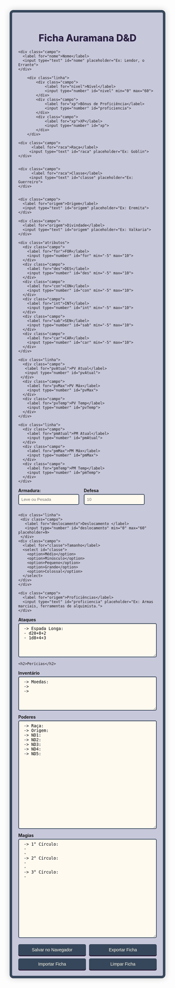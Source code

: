 <!DOCTYPE html>
<html lang="pt-BR">
<head>
  <meta charset="UTF-8">
  <title>Ficha de Personagem - T20</title>
  <link href="https://fonts.googleapis.com/css2?family=MedievalSharp&display=swap" rel="stylesheet">
  <style>
        :root {
            --cor-primaria: #36475b;
            --cor-secundaria: #2c1d3a;
            --cor-fundo: #c8c8db;
            --cor-texto: #281d3a;
            --cor-destaque: #8e8cbb;
        }

        body {
            background-color: #c3c3e8;
            font-family: 'MedievalSharp', cursive;
            padding: 20px;
            margin: 0;
            color: var(--cor-texto);
        }

    .ficha-container {
      background-color: var(--cor-fundo);
      border: 8px solid var(--cor-primaria);
      border-radius: 12px;
      max-width: 900px;
      margin: auto;
      padding: 20px;
      box-shadow: 0 0 20px rgba(0, 0, 0, 0.2);
    }

    h1, h2 {
      text-align: center;
      color: var(--cor-texto);
      text-shadow: 1px 1px var(--cor-destaque);
    }

    h1 { font-size: 2.2em; margin-bottom: 20px; }
    h2 { font-size: 1.5em; margin: 15px 0; }

    .campo {
      margin-bottom: 12px;
    }

    label {
      font-weight: bold;
      display: block;
      margin-bottom: 3px;
    }

    input, select, textarea, button {
      font-family: 'MedievalSharp', cursive;
      border: 2px solid var(--cor-primaria);
      border-radius: 5px;
      background-color: #fffaf0;
    }

    input, select, textarea {
      width: 100%;
      padding: 8px;
      font-size: 0.95em;
      box-shadow: inset 1px 1px 3px #ccc;
    }

    textarea {
      min-height: 80px;
      resize: vertical;
    }

    .atributos {
      display: grid;
      grid-template-columns: repeat(6, 1fr);
      gap: 12px;
      margin: 15px 0;
    }

    .linha {
      display: flex;
      gap: 15px;
    }

    .linha > * {
      flex: 1;
    }

    .botoes {
      display: grid;
      grid-template-columns: repeat(auto-fit, minmax(150px, 1fr));
      gap: 10px;
      margin-top: 20px;
    }

    button {
      font-size: 1em;
      background-color: var(--cor-primaria);
      color: #fff9e6;
      padding: 8px 15px;
      cursor: pointer;
      box-shadow: 0 3px var(--cor-secundaria);
      transition: all 0.2s;
    }

    button:hover {
      background-color: var(--cor-secundaria);
    }

    button:active {
      transform: translateY(2px);
      box-shadow: 0 1px var(--cor-secundaria);
    }

.pericias {
  display: grid;
  grid-template-columns: repeat(3, minmax(0, 1fr)); /* Força 3 colunas */
  gap: 15px;
  width: 100%;
  overflow: hidden; /* Evita problemas de overflow */
}

.pericia {
  min-width: 0; /* Corrige problemas de flexibilidade */
  break-inside: avoid; /* Evita quebras indesejadas */
  page-break-inside: avoid; /* Para compatibilidade */
}


    .pericia {
      font-size: 0.85em;
      margin-bottom: 6px;
    }
    
    .pericia label {
      font-size: 0.9em;
    }
    
    .pericia input,
    .pericia select {
      padding: 5px;
      font-size: 0.85em;
    }

    .defesa {
         font-size: 1.0em;
         margin: 10px 0;
    }

    #uploadFicha {
      display: none;
    }

    @media (max-width: 768px) {
      .atributos, .pericias {
        grid-template-columns: repeat(3, 1fr);
      }
      
      .linha {
        flex-direction: column;
        gap: 10px;
      }
    }
  </style>
</head>
<body>
  <div class="ficha-container">
    <h1>Ficha Auramana D&D</h1>

    <div class="campo">
      <label for="nome">Nome</label>
      <input type="text" id="nome" placeholder="Ex: Lendor, o Errante">
    </div>

        <div class="linha">
            <div class="campo">
                <label for="nivel">Nível</label>
                <input type="number" id="nivel" min="0" max="60">
            </div>
            <div class="campo">
                <label for="xp">Bônus de Proficiência</label>
                <input type="number" id="proficiencia">
            </div>            
            <div class="campo">
                <label for="xp">XP</label>
                <input type="number" id="xp">
            </div>
        </div>

    <div class="campo">
          <label for="raca">Raça</label>
         <input type="text" id="raca" placeholder="Ex: Goblin">
    </div>
    

    <div class="campo">
          <label for="raca">Classe</label>
         <input type="text" id="classe" placeholder="Ex: Guerreiro">
    </div>


    <div class="campo">
      <label for="origem">Origem</label>
      <input type="text" id="origem" placeholder="Ex: Eremita">
    </div>
    
    <div class="campo">
      <label for="origem">Divindade</label>
      <input type="text" id="origem" placeholder="Ex: Valkaria">
    </div>
    
    <div class="atributos">
      <div class="campo">
        <label for="for">FOR</label>
        <input type="number" id="for" min="-5" max="10">
      </div>
      <div class="campo">
        <label for="des">DES</label>
        <input type="number" id="des" min="-5" max="10">
      </div>
      <div class="campo">
        <label for="con">CON</label>
        <input type="number" id="con" min="-5" max="10">
      </div>
      <div class="campo">
        <label for="int">INT</label>
        <input type="number" id="int" min="-5" max="10">
      </div>
      <div class="campo">
        <label for="sab">SEN</label>
        <input type="number" id="sab" min="-5" max="10">
      </div>
      <div class="campo">
        <label for="car">CAR</label>
        <input type="number" id="car" min="-5" max="10">
      </div>
    </div>

    <div class="linha">
      <div class="campo">
       <label for="pvAtual">PV Atual</label>
       <input type="number" id="pvAtual">
     </div>
      <div class="campo">
        <label for="pvMax">PV Máx</label>
        <input type="number" id="pvMax">
      </div>
      <div class="campo">
        <label for="pvTemp">PV Temp</label>
        <input type="number" id="pvTemp">
      </div>
    </div>

    <div class="linha">
      <div class="campo">
        <label for="pmAtual">PM Atual</label>
        <input type="number" id="pmAtual">
      </div>
      <div class="campo">
        <label for="pmMax">PM Máx</label>
        <input type="number" id="pmMax">          
      </div>
      <div class="campo">
        <label for="pmTemp">PM Temp</label>
        <input type="number" id="pmTemp">          
      </div>
    </div>

  <div class="linha">
  <div class="campo">
      <label for="armadura">Armadura: </label>
      <input type="text" id="armadura" placeholder="Leve ou Pesada">
  </div>

   <div class="campo">
      <label for="armadura">Defesa</label>
      <input type="number" id="defesa" placeholder=10>
    </div>
  </div>

    <div class="linha">
     <div class="campo">
       <label for="deslocamento">Deslocamento </label>
       <input type="number" id="deslocamento" min="0" max="60" placeholder=9>
     </div>
    <div class="campo">
      <label for="classe">Tamanho</label>
      <select id="classe">
        <option>Médio</option>
        <option>Minúsculo</option>
        <option>Pequeno</option>
        <option>Grande</option>
        <option>Colossal</option>
      </select>
    </div>
    </div>

    <div class="campo">
      <label for="origem">Proficiências</label>
      <input type="text" id="proficiencia" placeholder="Ex: Armas marciais, ferramentas de alquimista.">
    </div>

<div class="campo">
  <label for="ataques">Ataques</label>
  <textarea id="ataques" rows="6">
 -> Espada Longa: 
 - d20+8+2
 - 1d8+4+3
</textarea>
</div>

    <h2>Perícias</h2>
    
 <div class="pericias" id="pericias-container">
</div>

<script>
  const pericias = [
    { nome: "Acrobacia", atributo: "des" },
    { nome: "Arcanismo", atributo: "car" },
    { nome: "Atletismo", atributo: "for" },
    { nome: "Atuação", atributo: "car" },
    { nome: "Enganação", atributo: "car" },
    { nome: "Furtividade", atributo: "des" },
    { nome: "História", atributo: "int" },
    { nome: "Iniciativa", atributo: "des" },
    { nome: "Intimidação", atributo: "car" },
    { nome: "Intuição", atributo: "sab" },
    { nome: "Investigação", atributo: "int" },
    { nome: "Ladinagem", atributo: "des" },
    { nome: "Lidar Com Animais", atributo: "car" },
    { nome: "Medicina", atributo: "sab" },
    { nome: "Natureza", atributo: "int" },
    { nome: "Persuasão", atributo: "car" },
    { nome: "Percepção", atributo: "sab" },
    { nome: "Religião", atributo: "int" },
    { nome: "Sobrevivência", atributo: "sab" },
    { nome: "Salva Força", atributo: "for" },
    { nome: "Salva Destreza", atributo: "des" },
    { nome: "Salva Constituição", atributo: "con" },
    { nome: "Salva Inteligência", atributo: "int" },
    { nome: "Salva Sabedoria", atributo: "sen" },
    { nome: "Salva Carisma", atributo: "car" },
    { nome: "Cavalgar", atributo: "des" },
    { nome: "Estratégia", atributo: "int" },
    { nome: "Ofício", atributo: "int" },
    { nome: "Pilotagem", atributo: "des" }

  ];

  // Opções de atributos
  const atributos = [
    { value: "des", text: "DES" },
    { value: "for", text: "FOR" },
    { value: "con", text: "CON" },
    { value: "int", text: "INT" },
    { value: "sab", text: "SEN" },
    { value: "car", text: "CAR" }
  ];

  // Opções de treinamento
  const treinamentos = [
    { value: "0", text: "Destreinado" },
    { value: "1", text: "Treinado" },
    { value: "2", text: "Especialista" }
  ];

  // Função para gerar o HTML de uma perícia
  function criarPericia(pericia) {
    return `
      <div class="pericia">
        <label>${pericia.nome}</label>
        <select class="atributo-pericia">
          ${atributos.map(a => 
            `<option value="${a.value}" ${a.value === pericia.atributo ? 'selected' : ''}>${a.text}</option>`
          ).join('')}
        </select>
        <select class="treinamento-pericia">
          ${treinamentos.map(t => 
            `<option value="${t.value}">${t.text}</option>`
          ).join('')}
        </select>
        <input type="number" class="bonus-pericia" placeholder="Bônus de Perícia">
        <input type="number" class="valor-pericia" readonly>
      </div>
    `;
  }

  // Gerar todas as perícias
  document.getElementById('pericias-container').innerHTML = pericias.map(criarPericia).join('');
</script>

<div class="campo">
  <label for="inventario">Inventário</label>
  <textarea id="inventario" rows="6">
 -> Moedas: 
 -> 
 -> 
</textarea>
</div>


<div class="campo">
  <label for="poderes">Poderes</label>
  <textarea id="poderes" rows="22">
 -> Raça: 
 -> Origem: 
 -> ND1: 
 -> ND2: 
 -> ND3: 
 -> ND4: 
 -> ND5: 
</textarea>
</div>

<div class="campo">
  <label for="magias">Magias</label>
  <textarea id="magias" rows="20">
 -> 1° Círculo: 
 - 
 -
 -> 2° Círculo: 
 - 
 - 
 -> 3° Círculo: 
 - 
</textarea>
</div>

<div class="botoes">
  <button onclick="salvarFicha()">Salvar no Navegador</button>
  <button onclick="baixarFicha()">Exportar Ficha</button>
  <input type="file" id="uploadFicha" accept=".json" onchange="carregarFicha()" style="display:none">
  <button onclick="document.getElementById('uploadFicha').click()">Importar Ficha</button>
    <button onclick="limparFicha()">Limpar Ficha</button>

</div>

  </div>

<script>
function atualizarPericias() {
  const nivel = parseInt(document.getElementById('nivel').value) || 0;
  const atributos = {
    for: parseInt(document.getElementById('for').value) || 0,
    des: parseInt(document.getElementById('des').value) || 0,
    con: parseInt(document.getElementById('con').value) || 0,
    int: parseInt(document.getElementById('int').value) || 0,
    sen: parseInt(document.getElementById('sen').value) || 0,
    car: parseInt(document.getElementById('car').value) || 0
  };

  document.querySelectorAll('.pericia').forEach(div => {
    const atributo = div.querySelector('.atributo-pericia').value;
    const treinamento = parseInt(div.querySelector('.treinamento-pericia').value);
    const bonusProficiencia = parseInt(document.getElementById('proficiencia').value) || 0;
    const bonusAdicional = parseInt(div.querySelector('.bonus-pericia').value) || 0;
    const valor =  atributos[atributo] + (treinamento * bonusProficiencia) + bonusAdicional;
    div.querySelector('.valor-pericia').value = valor;
  });
  
  document.querySelectorAll('.defesa').forEach(div => {
    const atributo = div.querySelector('.atributo-pericia').value;
    const treinamento = parseInt(div.querySelector('.treinamento-pericia').value);
    const bonusProficiencia = parseInt(document.getElementById('proficiencia').value) || 0;
    const bonusAdicional = parseInt(div.querySelector('.bonus-pericia').value) || 0;
    const valor =  atributos[atributo] + (treinamento * bonusProficiencia) + bonusAdicional;
    div.querySelector('.valor-defesa').value = 10 + valor;
  });    
}

['nivel', 'for', 'des', 'con', 'int', 'sen', 'car'].forEach(id => {
  document.getElementById(id).addEventListener('input', atualizarPericias);
});

document.addEventListener('change', e => {
  if (e.target.classList.contains('atributo-pericia') || e.target.classList.contains('treinamento-pericia') || e.target.classList.contains('bonus-pericia')) {
    atualizarPericias();
  }
});

function salvarFicha() {
  const campos = document.querySelectorAll('input, select, textarea');
  campos.forEach(el => localStorage.setItem('ficha-' + el.id, el.value));
  alert("Ficha salva nas memórias do grimório!");
}

function baixarFicha() {
  const campos = document.querySelectorAll('input, select, textarea');
  const ficha = {};
  campos.forEach(el => {
    ficha[el.id] = (el.type === 'checkbox') ? el.checked : el.value;
  });

  const blob = new Blob([JSON.stringify(ficha, null, 2)], { type: 'application/json' });
  const url = URL.createObjectURL(blob);

  const a = document.createElement('a');
  a.href = url;
  const nome = document.getElementById('nome').value;
  a.download = nome + '_ficha_t20.json';
  a.click();

  URL.revokeObjectURL(url);
}

function carregarFicha() {
  const input = document.getElementById('uploadFicha');
  const file = input.files[0];
  if (!file) return;

  const reader = new FileReader();
  reader.onload = function (e) {
    const data = JSON.parse(e.target.result);
    Object.keys(data).forEach(id => {
      const el = document.getElementById(id);
      if (el) {
        if (el.type === 'checkbox') {
          el.checked = data[id];
        } else {
          el.value = data[id];
        }
        localStorage.setItem('ficha-' + id, data[id]);
      }
    });
    alert("Ficha carregada com sucesso!");
  };
  reader.readAsText(file);
}

function limparFicha() {
  if (confirm("Tem certeza que deseja apagar todos os dados da ficha?")) {
    const campos = document.querySelectorAll('input, select, textarea');
    campos.forEach(el => {
      localStorage.removeItem('ficha-' + el.id);
      if (el.type === 'checkbox') {
        el.checked = false;
      } else if (el.tagName === 'SELECT') {
        el.selectedIndex = 0;
      } else {
        el.value = '';
      }
    });
    document.getElementById('output-json').value = '';
    alert("Todos os dados foram apagados da ficha.");
  }
}


window.onload = () => {
  const campos = document.querySelectorAll('input, select, textarea');
  campos.forEach(el => {
    const val = localStorage.getItem('ficha-' + el.id);
    if (val) el.value = val;
  });
  atualizarPericias();
};

</script>
</body>
</html>
